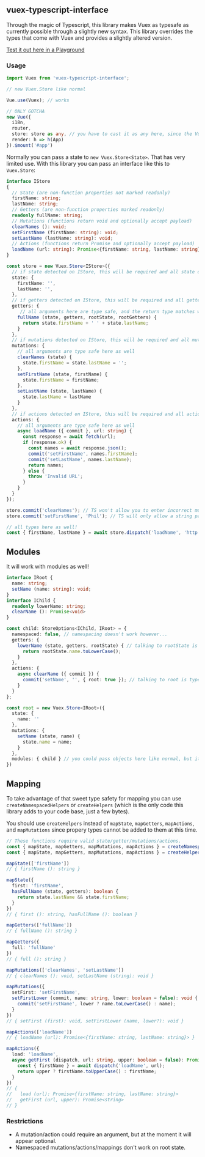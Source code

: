 ## vuex-typescript-interface

Through the magic of Typescript, this library makes Vuex as typesafe as currently possible through a slightly new syntax. This library overrides the types that come with Vuex and provides a slightly altered version.

[Test it out here in a Playground](https://www.typescriptlang.org/play/#src=%2F%2F%20Hover%20over%20the%20variables%20to%20see%20how%20the%20types%20are%20detected.%0D%0A%0D%0Ainterface%20IStore%0D%0A%7B%0D%0A%20%20%2F%2F%20State%20(are%20non-function%20properties%20not%20marked%20readonly)%0D%0A%20%20firstName%3A%20string%3B%0D%0A%20%20lastName%3A%20string%3B%0D%0A%20%20count%3A%20number%3B%0D%0A%20%20random%3A%20any%3B%0D%0A%20%20%2F%2F%20Getters%20(are%20non-function%20properties%20marked%20readonly)%0D%0A%20%20readonly%20fullName%3A%20string%3B%0D%0A%20%20readonly%20nameLength%3A%20number%3B%0D%0A%20%20%2F%2F%20Mutations%20(functions%20return%20void%20and%20optionally%20accept%20payload)%0D%0A%20%20clearNames%20()%3A%20void%3B%0D%0A%20%20setFirstName%20(firstName%3A%20string)%3A%20void%3B%0D%0A%20%20setLastName%20(lastName%3A%20string)%3A%20void%3B%0D%0A%20%20%2F%2F%20Actions%20(functions%20return%20Promise%20and%20optionally%20accept%20payload)%0D%0A%20%20loadName%20(url%3A%20string)%3A%20Promise%3C%7BfirstName%3A%20string%2C%20lastName%3A%20string%7D%3E%0D%0A%7D%0D%0A%0D%0A%2F%2F%20%3D%3D%3D%3D%3D%3D%3D%3D%3D%3D%3D%3D%3D%3D%3D%3D%3D%3D%3D%3D%3D%3D%3D%3D%3D%3D%3D%3D%3D%3D%3D%3D%3D%3D%3D%3D%3D%3D%3D%3D%3D%3D%3D%3D%3D%3D%3D%3D%3D%3D%3D%3D%3D%3D%3D%3D%3D%3D%3D%3D%3D%3D%3D%3D%3D%3D%3D%3D%3D%3D%3D%3D%3D%3D%3D%3D%3D%3D%3D%3D%3D%3D%3D%3D%3D%3D%0D%0A%2F%2F%20STORE%0D%0A%2F%2F%20%3D%3D%3D%3D%3D%3D%3D%3D%3D%3D%3D%3D%3D%3D%3D%3D%3D%3D%3D%3D%3D%3D%3D%3D%3D%3D%3D%3D%3D%3D%3D%3D%3D%3D%3D%3D%3D%3D%3D%3D%3D%3D%3D%3D%3D%3D%3D%3D%3D%3D%3D%3D%3D%3D%3D%3D%3D%3D%3D%3D%3D%3D%3D%3D%3D%3D%3D%3D%3D%3D%3D%3D%3D%3D%3D%3D%3D%3D%3D%3D%3D%3D%3D%3D%3D%3D%0D%0A%0D%0Aconst%20store%20%3D%20new%20Store%3CIStore%3E(%7B%0D%0A%20%20%2F%2F%20if%20state%20detected%20on%20IStore%2C%20this%20will%20be%20required%20and%20all%20state%20defined%0D%0A%20%20state%3A%20%7B%0D%0A%20%20%20%20firstName%3A%20''%2C%0D%0A%20%20%20%20lastName%3A%20''%2C%0D%0A%20%20%20%20count%3A%200%2C%0D%0A%20%20%20%20random%3A%20'meow'%0D%0A%20%20%7D%2C%0D%0A%20%20%2F%2F%20if%20getters%20detected%20on%20IStore%2C%20this%20will%20be%20required%20and%20all%20getters%20defined%0D%0A%20%20getters%3A%20%7B%0D%0A%20%20%20%20%20%2F%2F%20all%20arguments%20here%20are%20type%20safe%2C%20and%20the%20return%20type%20matches%20what%20was%20in%20IStore%20(string)%0D%0A%20%20%20%20fullName%20(state%2C%20getters%2C%20rootState%2C%20rootGetters)%20%7B%0D%0A%20%20%20%20%20%20return%20state.firstName%20%2B%20'%20'%20%2B%20state.lastName%3B%0D%0A%20%20%20%20%7D%2C%0D%0A%20%20%20%20nameLength(state%2C%20getters)%20%7B%0D%0A%20%20%20%20%20%20return%20getters.fullName.length%3B%0D%0A%20%20%20%20%7D%0D%0A%20%20%7D%2C%0D%0A%20%20%2F%2F%20if%20mutations%20detected%20on%20IStore%2C%20this%20will%20be%20required%20and%20all%20mutations%20defined%0D%0A%20%20mutations%3A%20%7B%0D%0A%20%20%20%20%2F%2F%20all%20arguments%20are%20type%20safe%20here%20as%20well%0D%0A%20%20%20%20clearNames%20(state)%20%7B%0D%0A%20%20%20%20%20%20state.firstName%20%3D%20state.lastName%20%3D%20''%3B%0D%0A%20%20%20%20%7D%2C%0D%0A%20%20%20%20setFirstName%20(state%2C%20firstName)%20%7B%0D%0A%20%20%20%20%20%20state.firstName%20%3D%20firstName%3B%0D%0A%20%20%20%20%7D%2C%0D%0A%20%20%20%20setLastName%20(state%2C%20lastName)%20%7B%0D%0A%20%20%20%20%20%20state.lastName%20%3D%20lastName%0D%0A%20%20%20%20%7D%0D%0A%20%20%7D%2C%0D%0A%20%20%2F%2F%20if%20actions%20detected%20on%20IStore%2C%20this%20will%20be%20required%20and%20all%20actions%20defined%0D%0A%20%20actions%3A%20%7B%0D%0A%20%20%20%20%2F%2F%20all%20arguments%20are%20type%20safe%20here%20as%20well%0D%0A%20%20%20%20async%20loadName%20(%7B%20commit%20%7D%2C%20url%3A%20string)%20%7B%0D%0A%20%20%20%20%20%20const%20response%20%3D%20await%20fetch(url)%3B%0D%0A%20%20%20%20%20%20if%20(response.ok)%20%7B%0D%0A%20%20%20%20%20%20%20%20const%20names%20%3D%20await%20response.json()%3B%0D%0A%20%20%20%20%20%20%20%20commit('setFirstName'%2C%20names.firstName)%3B%0D%0A%20%20%20%20%20%20%20%20commit('setLastName'%2C%20names.lastName)%3B%0D%0A%20%20%20%20%20%20%20%20return%20names%3B%0D%0A%20%20%20%20%20%20%7D%20else%20%7B%0D%0A%20%20%20%20%20%20%20%20throw%20'Invalid%20URL'%3B%0D%0A%20%20%20%20%20%20%7D%0D%0A%20%20%20%20%7D%0D%0A%20%20%7D%0D%0A%7D)%3B%0D%0A%0D%0Astore.commit('clearNames')%3B%20%2F%2F%20TS%20won't%20allow%20you%20to%20enter%20incorrect%20mutation%20names%0D%0Astore.commit('setFirstName'%2C%20'Phil')%3B%20%2F%2F%20TS%20will%20only%20allow%20a%20string%20payload%0D%0A%0D%0A%2F%2F%20all%20types%20here%20as%20well!%0D%0A(async%20()%20%3D%3E%20%7B%0D%0A%20%20const%20%7B%20firstName%2C%20lastName%20%7D%20%3D%20await%20store.dispatch('loadName'%2C%20'http%3A%2F%2Fmyname.com')%3B%0D%0A%7D)()%3B%0D%0A%0D%0A%2F%2F%20%3D%3D%3D%3D%3D%3D%3D%3D%3D%3D%3D%3D%3D%3D%3D%3D%3D%3D%3D%3D%3D%3D%3D%3D%3D%3D%3D%3D%3D%3D%3D%3D%3D%3D%3D%3D%3D%3D%3D%3D%3D%3D%3D%3D%3D%3D%3D%3D%3D%3D%3D%3D%3D%3D%3D%3D%3D%3D%3D%3D%3D%3D%3D%3D%3D%3D%3D%3D%3D%3D%3D%3D%3D%3D%3D%3D%3D%3D%3D%3D%3D%3D%3D%3D%3D%3D%0D%0A%2F%2F%20MAPPINGS%0D%0A%2F%2F%20%3D%3D%3D%3D%3D%3D%3D%3D%3D%3D%3D%3D%3D%3D%3D%3D%3D%3D%3D%3D%3D%3D%3D%3D%3D%3D%3D%3D%3D%3D%3D%3D%3D%3D%3D%3D%3D%3D%3D%3D%3D%3D%3D%3D%3D%3D%3D%3D%3D%3D%3D%3D%3D%3D%3D%3D%3D%3D%3D%3D%3D%3D%3D%3D%3D%3D%3D%3D%3D%3D%3D%3D%3D%3D%3D%3D%3D%3D%3D%3D%3D%3D%3D%3D%3D%3D%0D%0A%0D%0Aconst%20a%20%3D%20createNamespacedHelpers%3CIStore%3E('store')%3B%0D%0Aconst%20%7B%20mapState%2C%20mapGetters%2C%20mapMutations%2C%20mapActions%20%7D%20%3D%20a%3B%0D%0A%0D%0A%2F%2F%20STATE%0D%0Aconst%20d%20%3D%20mapState(%5B'firstName'%2C%20'count'%5D)%0D%0Aconst%20c%20%3D%20mapState(%7B%0D%0A%20%20alias%3A%20'firstName'%2C%0D%0A%20%20myCount%3A%20'count'%2C%0D%0A%20%20custom(state%2C%20getters)%3A%20boolean%20%7B%0D%0A%20%20%20%20return%20true%3B%0D%0A%20%20%7D%0D%0A%7D)%3B%0D%0A%0D%0Aconst%20cc%20%3D%20c.alias()%3B%0D%0Aconst%20cd%20%3D%20c.custom()%3B%0D%0Aconst%20ce%20%3D%20c.myCount()%3B%0D%0A%0D%0A%2F%2F%20GETTERS%0D%0Aconst%20e%20%3D%20mapGetters(%5B'fullName'%5D)%3B%0D%0Aconst%20f%20%3D%20mapGetters(%7B%0D%0A%20%20myFullname%3A%20'fullName'%2C%0D%0A%20%20myNameLength%3A%20'nameLength'%0D%0A%7D)%3B%0D%0A%0D%0Aconst%20fa%20%3D%20f.myFullname()%0D%0Aconst%20fb%20%3D%20f.myNameLength()%3B%0D%0A%0D%0A%2F%2F%20MUTATIONS%0D%0Aconst%20g%20%3D%20mapMutations(%5B'clearNames'%2C%20'setLastName'%5D)%3B%0D%0Aconst%20h%20%3D%20mapMutations(%7B%0D%0A%20%20mySetFirstName%3A%20'setFirstName'%2C%0D%0A%20%20custom(commit%2C%20a%3A%20number%2C%20b%3A%20string)%3A%20void%20%7B%0D%0A%20%20%20%20commit('setFirstName'%2C%20b)%3B%0D%0A%20%20%7D%0D%0A%7D)%3B%0D%0A%0D%0Ag.clearNames(%7B%7D)%3B%0D%0Ag.setLastName('lastName')%3B%0D%0Ah.mySetFirstName('hello%20world!')%3B%0D%0Ah.custom(4%2C%20'4')%3B%0D%0A%0D%0A%2F%2F%20ACTIONS%0D%0Aconst%20i%20%3D%20mapActions(%5B'loadName'%5D)%3B%0D%0Aconst%20j%20%3D%20mapActions(%7B%0D%0A%20%20myLoad%3A%20'loadName'%2C%0D%0A%20%20async%20customLoad(dispatch%2C%20url%3A%20string)%3A%20Promise%3Cstring%3E%20%7B%0D%0A%20%20%20%20const%20%7B%20firstName%20%7D%20%3D%20await%20dispatch('loadName'%2C%20url)%3B%0D%0A%20%20%20%20return%20firstName%3B%0D%0A%20%20%7D%0D%0A%7D)%0D%0A%0D%0Aconst%20ja%20%3D%20i.loadName('hello%20world')%3B%0D%0Aconst%20jb%20%3D%20j.myLoad('google.com')%3B%0D%0Aconst%20jc%20%3D%20j.customLoad('www.google.com')%3B%0D%0A%0D%0A%0D%0A%2F%2F%20Definitions%20from%20vuex-typescript-interface%0D%0A%0D%0A%0D%0Aimport%20Vue%2C%20%7B%20WatchOptions%20%7D%20from%20'vue'%3B%0D%0A%0D%0Aimport%20%7B%20install%2C%20mapState%2C%20mapMutations%2C%20mapGetters%2C%20mapActions%20%7D%20from%20'vuex'%3B%0D%0A%0D%0Aexport%20*%20from%20'vuex'%3B%0D%0A%0D%0A%0D%0A%0D%0Aexport%20type%20CustomVue%20%3D%20Vue%20%26%20%7B%20%5Bkey%3A%20string%5D%3A%20any%20%7D%3B%0D%0A%0D%0Aexport%20type%20Mutation%3CP%2C%20R%20%3D%20void%3E%20%3D%20(payload%3A%20P)%20%3D%3E%20R%3B%0D%0A%0D%0Aexport%20type%20MutationPayload%3CM%3E%20%3D%20M%20extends%20Mutation%3Cinfer%20P%3E%20%3F%20P%20%3A%20never%3B%0D%0A%0D%0Aexport%20type%20Action%3CP%2C%20R%2C%20I%20%3D%20Promise%3CR%3E%3E%20%3D%20(payload%3A%20P)%20%3D%3E%20I%3B%0D%0A%0D%0Aexport%20type%20ActionPayload%3CA%3E%20%3D%20A%20extends%20Action%3Cinfer%20P%2C%20infer%20R%3E%20%3F%20P%20%3A%20never%3B%0D%0A%0D%0Aexport%20type%20ActionResult%3CA%3E%20%3D%20A%20extends%20Action%3Cinfer%20P%2C%20infer%20R%3E%20%3F%20R%20%3A%20never%3B%0D%0A%0D%0A%0D%0A%0D%0Aexport%20type%20EmptyObject%20%3D%20%7B%20%5Bkey%3A%20string%5D%3A%20never%20%7D%3B%0D%0A%0D%0Aexport%20type%20OptionalProperties%3CT%2C%20R%3E%20%3D%20T%20extends%20EmptyObject%20%3F%20%7B%7D%20%3A%20R%3B%0D%0A%0D%0Aexport%20type%20IfEquals%3CX%2C%20Y%2C%20A%20%3D%20X%2C%20B%20%3D%20never%3E%20%3D%0D%0A%20%20(%3CT%3E()%20%3D%3E%20T%20extends%20X%20%3F%201%20%3A%202)%20extends%0D%0A%20%20(%3CT%3E()%20%3D%3E%20T%20extends%20Y%20%3F%201%20%3A%202)%20%3F%20A%20%3A%20B%3B%0D%0A%0D%0Aexport%20type%20Resolvable%3CT%3E%20%3D%20T%20%7C%20(()%20%3D%3E%20T)%3B%0D%0A%0D%0A%0D%0A%0D%0Aexport%20type%20StateKeys%3CT%3E%20%3D%20%7B%0D%0A%20%20%5BP%20in%20keyof%20T%5D-%3F%3A%20T%5BP%5D%20extends%20Function%20%3F%20never%20%3A%20IfEquals%3C%7B%20%5BQ%20in%20P%5D%3A%20T%5BP%5D%20%7D%2C%20%7B%20-readonly%20%5BQ%20in%20P%5D%3A%20T%5BP%5D%20%7D%2C%20P%3E%0D%0A%7D%5Bkeyof%20T%5D%3B%0D%0A%0D%0Aexport%20type%20GetterKeys%3CT%3E%20%3D%20%7B%0D%0A%20%20%5BP%20in%20keyof%20T%5D-%3F%3A%20IfEquals%3C%7B%20%5BQ%20in%20P%5D%3A%20T%5BP%5D%20%7D%2C%20%7B%20-readonly%20%5BQ%20in%20P%5D%3A%20T%5BP%5D%20%7D%2C%20never%2C%20P%3E%0D%0A%7D%5Bkeyof%20T%5D%3B%0D%0A%0D%0Aexport%20type%20MutationKeys%3CS%3E%20%3D%20%7B%0D%0A%20%20%5BK%20in%20keyof%20S%5D%3A%20S%5BK%5D%20extends%20Mutation%3Cinfer%20P%2C%20infer%20R%3E%20%3F%20(R%20extends%20void%20%3F%20K%20%3A%20never)%20%3A%20never%3B%0D%0A%7D%5Bkeyof%20S%5D%3B%0D%0A%0D%0Aexport%20type%20ActionKeys%3CS%3E%20%3D%20%7B%0D%0A%20%20%5BK%20in%20keyof%20S%5D%3A%20S%5BK%5D%20extends%20Action%3Cinfer%20P%2C%20infer%20R%2C%20infer%20I%3E%20%3F%20(I%20extends%20Promise%3Cany%3E%20%3F%20%20K%20%3A%20never)%20%3A%20never%3B%0D%0A%7D%5Bkeyof%20S%5D%3B%0D%0A%0D%0Aexport%20type%20StateFor%3CT%3E%20%3D%20%7B%0D%0A%20%20%5BK%20in%20StateKeys%3CT%3E%5D%3A%20T%5BK%5D%3B%0D%0A%7D%0D%0A%0D%0Aexport%20type%20GettersFor%3CT%3E%20%3D%20%7B%0D%0A%20%20%5BK%20in%20GetterKeys%3CT%3E%5D%3A%20T%5BK%5D%3B%0D%0A%7D%3B%0D%0A%0D%0Aexport%20type%20GetterTree%3CT%2C%20R%20%3D%20T%3E%20%3D%20%7B%0D%0A%20%20%5BK%20in%20GetterKeys%3CT%3E%5D%3A%20(state%3A%20StateFor%3CT%3E%2C%20getters%3A%20GettersFor%3CT%3E%2C%20rootState%3A%20StateFor%3CR%3E%2C%20rootGetters%3A%20GettersFor%3CR%3E)%20%3D%3E%20T%5BK%5D%3B%0D%0A%7D%0D%0A%0D%0Aexport%20type%20MutationTree%3CT%3E%20%3D%20%7B%0D%0A%20%20%5BK%20in%20MutationKeys%3CT%3E%5D%3A%20T%5BK%5D%20extends%20Mutation%3Cinfer%20P%3E%0D%0A%20%20%20%20%3F%20(state%3A%20StateFor%3CT%3E%2C%20payload%3A%20P)%20%3D%3E%20void%0D%0A%20%20%20%20%3A%20never%3B%0D%0A%7D%3B%0D%0A%0D%0Aexport%20type%20ActionHandler%3CT%2C%20R%2C%20P%2C%20X%3E%20%3D%20(injectee%3A%20ActionContext%3CT%2C%20R%3E%2C%20payload%3F%3A%20P)%20%3D%3E%20Promise%3CX%3E%3B%0D%0A%0D%0Aexport%20type%20ActionTree%3CT%2C%20R%20%3D%20T%3E%20%3D%20%7B%0D%0A%20%20%5BK%20in%20ActionKeys%3CT%3E%5D%3A%20T%5BK%5D%20extends%20Action%3Cinfer%20P%2C%20infer%20X%3E%0D%0A%20%20%20%20%3F%20(%20ActionHandler%3CT%2C%20R%2C%20P%2C%20X%3E%20%7C%20%7B%20root%3F%3A%20boolean%3B%20handler%3A%20ActionHandler%3CT%2C%20R%2C%20P%2C%20X%3E%20%7D%20)%0D%0A%20%20%20%20%3A%20never%3B%0D%0A%7D%0D%0A%0D%0A%0D%0Aexport%20type%20StoreOptions%3CT%2C%20R%20%3D%20T%3E%20%3D%20%0D%0A%7B%0D%0A%20%20modules%3F%3A%20ModuleTree%3CR%3E%3B%0D%0A%20%20plugins%3F%3A%20Plugin%3CT%3E%5B%5D%3B%0D%0A%20%20strict%3F%3A%20boolean%3B%0D%0A%20%20devtools%3F%3A%20boolean%3B%0D%0A%7D%20%26%20OptionalProperties%3CStateFor%3CT%3E%2C%20%7B%20%0D%0A%20%20state%3A%20Resolvable%3CStateFor%3CT%3E%3E%20%0D%0A%7D%3E%20%26%20OptionalProperties%3CGetterTree%3CT%2C%20R%3E%2C%20%7B%20%0D%0A%20%20getters%3A%20GetterTree%3CT%2C%20R%3E%20%0D%0A%7D%3E%20%26%20OptionalProperties%3CMutationTree%3CT%3E%2C%20%7B%20%0D%0A%20%20mutations%3A%20MutationTree%3CT%3E%20%0D%0A%7D%3E%20%26%20OptionalProperties%3CActionTree%3CT%2C%20R%3E%2C%20%7B%20%0D%0A%20%20actions%3A%20ActionTree%3CT%2C%20R%3E%20%0D%0A%7D%3E%3B%0D%0A%0D%0Aexport%20declare%20class%20Store%3CT%2C%20R%20%3D%20T%3E%0D%0A%7B%0D%0A%20%20constructor(options%3A%20StoreOptions%3CT%2C%20R%3E)%3B%0D%0A%0D%0A%20%20readonly%20state%3A%20StateFor%3CT%3E%3B%0D%0A%20%20readonly%20getters%3A%20GettersFor%3CT%3E%3B%0D%0A%0D%0A%20%20replaceState(state%3A%20StateFor%3CT%3E)%3A%20void%3B%0D%0A%0D%0A%20%20commit%3A%20Commit%3CT%2C%20R%3E%3B%0D%0A%20%20dispatch%3A%20Dispatch%3CT%2C%20R%3E%3B%0D%0A%0D%0A%20%20subscribe%20(subscriber%3A%20MutationSubscriber%3CT%3E)%3A%20()%20%3D%3E%20void%3B%0D%0A%20%20subscribeAction%20(subscriber%3A%20ActionSubscriber%3CT%3E%20%7C%20ActionSubscribersObject%3CT%3E)%3A%20()%20%3D%3E%20void%3B%0D%0A%20%20watch%3CW%3E%20(getter%3A%20(state%3A%20StateFor%3CT%3E%2C%20getters%3A%20GettersFor%3CT%3E)%20%3D%3E%20W%2C%20cb%3A%20(value%3A%20W%2C%20oldValue%3A%20W)%20%3D%3E%20void%2C%20options%3F%3A%20WatchOptions)%3A%20()%20%3D%3E%20void%3B%0D%0A%0D%0A%20%20registerModule%3CN%3E%20(path%3A%20string%2C%20module%3A%20Module%3CN%2C%20R%3E%2C%20options%3F%3A%20ModuleOptions)%3A%20void%3B%0D%0A%20%20registerModule%3CN%3E%20(path%3A%20string%5B%5D%2C%20module%3A%20Module%3CN%2C%20R%3E%2C%20options%3F%3A%20ModuleOptions)%3A%20void%3B%0D%0A%0D%0A%20%20unregisterModule%20(path%3A%20string)%3A%20void%3B%0D%0A%20%20unregisterModule%20(path%3A%20string%5B%5D)%3A%20void%3B%0D%0A%0D%0A%20%20hotUpdate%20(update%3A%20HotUpdate%3CT%2C%20R%3E)%3A%20void%3B%0D%0A%7D%0D%0A%0D%0Aexport%20type%20HotUpdate%3CT%2C%20R%20%3D%20T%3E%20%3D%0D%0A%7B%0D%0A%20%20modules%3F%3A%20ModuleTree%3CR%3E%3B%0D%0A%7D%20%26%20OptionalProperties%3CGetterTree%3CT%2C%20R%3E%2C%20%7B%20%0D%0A%20%20getters%3A%20Partial%3CGetterTree%3CT%2C%20R%3E%3E%0D%0A%7D%3E%20%26%20OptionalProperties%3CMutationTree%3CT%3E%2C%20%7B%20%0D%0A%20%20mutations%3A%20Partial%3CMutationTree%3CT%3E%3E%0D%0A%7D%3E%20%26%20OptionalProperties%3CActionTree%3CT%2C%20R%3E%2C%20%7B%20%0D%0A%20%20actions%3A%20Partial%3CActionTree%3CT%2C%20R%3E%3E%0D%0A%7D%3E%3B%0D%0A%0D%0Aexport%20interface%20ActionContext%3CT%2C%20R%20%3D%20T%3E%20%0D%0A%7B%0D%0A%20%20state%3A%20StateFor%3CT%3E%3B%0D%0A%20%20getters%3A%20GettersFor%3CT%3E%3B%0D%0A%20%20commit%3A%20Commit%3CT%2C%20R%3E%3B%0D%0A%20%20dispatch%3A%20Dispatch%3CT%2C%20R%3E%3B%0D%0A%20%20rootState%3A%20StateFor%3CR%3E%3B%0D%0A%20%20rootGetters%3A%20GettersFor%3CR%3E%3B%0D%0A%7D%0D%0A%0D%0Aexport%20type%20Plugin%3CT%3E%20%3D%20(store%3A%20Store%3CT%3E)%20%3D%3E%20any%3B%0D%0A%0D%0Aexport%20interface%20Commit%3CT%2C%20R%20%3D%20T%3E%20%0D%0A%7B%0D%0A%20%20%3CK%20extends%20MutationKeys%3CT%3E%3E%20(type%3A%20K%2C%20payload%3F%3A%20MutationPayload%3CT%5BK%5D%3E)%3A%20void%3B%0D%0A%20%20%3CK%20extends%20MutationKeys%3CT%3E%3E%20(type%3A%20K%2C%20payload%3A%20MutationPayload%3CT%5BK%5D%3E%20%7C%20undefined%2C%20options%3A%20CommitOptionsThis)%3A%20void%3B%0D%0A%20%20%3CK%20extends%20MutationKeys%3CR%3E%3E%20(type%3A%20K%2C%20payload%3A%20MutationPayload%3CR%5BK%5D%3E%20%7C%20undefined%2C%20options%3A%20CommitOptionsRoot)%3A%20void%3B%0D%0A%0D%0A%20%20%3CK%20extends%20MutationKeys%3CT%3E%3E%20(payloadWithType%3A%20%7B%20type%3A%20K%2C%20payload%3A%20MutationPayload%3CT%5BK%5D%3E%20%7D)%3A%20void%3B%0D%0A%20%20%3CK%20extends%20MutationKeys%3CT%3E%3E%20(payloadWithType%3A%20%7B%20type%3A%20K%2C%20payload%3A%20MutationPayload%3CT%5BK%5D%3E%20%7D%2C%20options%3A%20CommitOptionsThis)%3A%20void%3B%0D%0A%20%20%3CK%20extends%20MutationKeys%3CR%3E%3E%20(payloadWithType%3A%20%7B%20type%3A%20K%2C%20payload%3A%20MutationPayload%3CR%5BK%5D%3E%20%7D%2C%20options%3A%20CommitOptionsRoot)%3A%20void%3B%0D%0A%7D%0D%0A%0D%0Aexport%20interface%20CommitOptionsThis%20%7B%20silent%3F%3A%20boolean%3B%20root%3F%3A%20false%20%7D%0D%0A%0D%0Aexport%20interface%20CommitOptionsRoot%20%7B%20silent%3F%3A%20boolean%3B%20root%3A%20true%20%7D%0D%0A%0D%0Aexport%20interface%20Dispatch%3CT%2C%20R%20%3D%20T%3E%0D%0A%7B%0D%0A%20%20%3CK%20extends%20ActionKeys%3CT%3E%3E%20(type%3A%20K%2C%20payload%3F%3A%20ActionPayload%3CT%5BK%5D%3E)%3A%20Promise%3CActionResult%3CT%5BK%5D%3E%3E%3B%0D%0A%20%20%3CK%20extends%20ActionKeys%3CT%3E%3E%20(type%3A%20K%2C%20payload%3A%20ActionPayload%3CT%5BK%5D%3E%20%7C%20undefined%2C%20options%3A%20DispatchOptionsThis)%3A%20Promise%3CActionResult%3CT%5BK%5D%3E%3E%3B%0D%0A%20%20%3CK%20extends%20ActionKeys%3CR%3E%3E%20(type%3A%20K%2C%20payload%3A%20ActionPayload%3CR%5BK%5D%3E%20%7C%20undefined%2C%20options%3A%20DispatchOptionsRoot)%3A%20Promise%3CActionResult%3CR%5BK%5D%3E%3E%3B%0D%0A%20%20%0D%0A%20%20%3CK%20extends%20ActionKeys%3CT%3E%3E%20(payloadWithType%3A%20%7B%20type%3A%20K%2C%20payload%3A%20ActionPayload%3CT%5BK%5D%3E%20%7D)%3A%20Promise%3CActionResult%3CT%5BK%5D%3E%3E%3B%0D%0A%20%20%3CK%20extends%20ActionKeys%3CT%3E%3E%20(payloadWithType%3A%20%7B%20type%3A%20K%2C%20payload%3A%20ActionPayload%3CT%5BK%5D%3E%20%7D%2C%20options%3A%20DispatchOptionsThis)%3A%20Promise%3CActionResult%3CT%5BK%5D%3E%3E%3B%0D%0A%20%20%3CK%20extends%20ActionKeys%3CR%3E%3E%20(payloadWithType%3A%20%7B%20type%3A%20K%2C%20payload%3A%20ActionPayload%3CR%5BK%5D%3E%20%7D%2C%20options%3A%20DispatchOptionsRoot)%3A%20Promise%3CActionResult%3CR%5BK%5D%3E%3E%3B%0D%0A%7D%20%0D%0A%0D%0Aexport%20interface%20DispatchOptionsThis%20%7B%20root%3F%3A%20false%3B%20%7D%0D%0A%0D%0Aexport%20interface%20DispatchOptionsRoot%20%7B%20root%3A%20true%3B%20%7D%0D%0A%0D%0Aexport%20type%20MutationSubscriber%3CT%3E%20%3D%20%3CK%20extends%20MutationKeys%3CT%3E%3E%20(mutation%3A%20%7B%20type%3A%20K%2C%20payload%3F%3A%20MutationPayload%3CT%5BK%5D%3E%20%7D%2C%20state%3A%20StateFor%3CT%3E)%20%3D%3E%20void%3B%0D%0A%0D%0Aexport%20type%20ActionSubscriber%3CT%3E%20%3D%20%3CK%20extends%20ActionKeys%3CT%3E%3E%20(action%3A%20%7B%20type%3A%20K%2C%20payload%3F%3A%20ActionPayload%3CT%5BK%5D%3E%20%7D%2C%20state%3A%20StateFor%3CT%3E)%20%3D%3E%20void%3B%0D%0A%0D%0Aexport%20interface%20ActionSubscribersObject%3CT%3E%20%0D%0A%7B%0D%0A%20%20before%3F%3A%20ActionSubscriber%3CT%3E%3B%0D%0A%20%20after%3F%3A%20ActionSubscriber%3CT%3E%3B%0D%0A%7D%0D%0A%0D%0Aexport%20type%20Module%3CT%2C%20R%20%3D%20T%3E%20%3D%0D%0A%7B%0D%0A%20%20namespaced%3F%3A%20boolean%3B%0D%0A%20%20modules%3F%3A%20ModuleTree%3CR%3E%3B%0D%0A%7D%20%26%20OptionalProperties%3CStateFor%3CT%3E%2C%20%7B%20%0D%0A%20%20state%3A%20Resolvable%3CStateFor%3CT%3E%3E%0D%0A%7D%3E%20%26%20OptionalProperties%3CGetterTree%3CT%2C%20R%3E%2C%20%7B%20%0D%0A%20%20getters%3A%20GetterTree%3CT%2C%20R%3E%20%0D%0A%7D%3E%20%26%20OptionalProperties%3CMutationTree%3CT%3E%2C%20%7B%20%0D%0A%20%20mutations%3A%20MutationTree%3CT%3E%20%0D%0A%7D%3E%20%26%20OptionalProperties%3CActionTree%3CT%2C%20R%3E%2C%20%7B%20%0D%0A%20%20actions%3A%20ActionTree%3CT%2C%20R%3E%20%0D%0A%7D%3E%3B%0D%0A%0D%0Aexport%20interface%20ModuleOptions%20%0D%0A%7B%0D%0A%20%20preserveState%3F%3A%20boolean%3B%0D%0A%7D%0D%0A%0D%0Aexport%20interface%20ModuleTree%3CR%3E%20%0D%0A%7B%0D%0A%20%20%5Bkey%3A%20string%5D%3A%20Module%3Cany%2C%20R%3E%3B%0D%0A%7D%0D%0A%0D%0A%0D%0Aexport%20type%20StateGetter%3CT%2C%20R%20%3D%20any%3E%20%3D%20(this%3A%20CustomVue%2C%20state%3A%20StateFor%3CT%3E%2C%20getters%3A%20GettersFor%3CT%3E)%20%3D%3E%20R%3B%20%0D%0A%0D%0Aexport%20type%20MutationIn%3CA%20extends%20any%5B%5D%2C%20X%2C%20T%2C%20R%20%3D%20T%3E%20%3D%20(this%3A%20CustomVue%2C%20commit%3A%20Commit%3CT%2C%20R%3E%2C%20...args%3A%20A)%20%3D%3E%20X%3B%0D%0A%0D%0Aexport%20type%20MutationOut%3CA%20extends%20any%5B%5D%2C%20X%3E%20%3D%20(...args%3A%20A)%20%3D%3E%20X%3B%0D%0A%0D%0Aexport%20type%20ActionIn%3CA%20extends%20any%5B%5D%2C%20X%2C%20T%2C%20R%20%3D%20T%3E%20%3D%20(this%3A%20CustomVue%2C%20dispatch%3A%20Dispatch%3CT%2C%20R%3E%2C%20...args%3A%20A)%20%3D%3E%20Promise%3CX%3E%3B%0D%0A%0D%0Aexport%20type%20ActionOut%3CA%20extends%20any%5B%5D%2C%20X%3E%20%3D%20(...args%3A%20A)%20%3D%3E%20Promise%3CX%3E%3B%0D%0A%0D%0A%0D%0A%0D%0Aexport%20declare%20function%20createNamespacedHelpers%3CT%2C%20R%20%3D%20T%3E%20(namespace%3A%20string)%3A%20Mappers%3CT%2C%20R%3E%3B%0D%0A%0D%0Aexport%20interface%20Mappers%3CT%2C%20R%3E%20%0D%0A%7B%0D%0A%20%20mapState%3A%20MapperForState%3CT%3E%0D%0A%20%20mapGetters%3A%20MapperForGetters%3CT%3E%0D%0A%20%20mapMutations%3A%20MapperForMutations%3CT%2C%20R%3E%0D%0A%20%20mapActions%3A%20MapperForActions%3CT%2C%20R%3E%0D%0A%7D%0D%0A%0D%0Aexport%20interface%20MapperForGetters%3CT%3E%20%0D%0A%7B%0D%0A%20%20%3CK%20extends%20GetterKeys%3CT%3E%2C%20U%20%3D%20%7B%20%5BP%20in%20K%5D%3A%20()%20%3D%3E%20T%5BP%5D%20%7D%3E(keys%3A%20K%5B%5D)%3A%20U%3B%0D%0A%20%20%3CK%20extends%20GetterKeys%3CT%3E%2C%20M%20extends%20%7B%20%5Bkey%3A%20string%5D%3A%20K%20%7D%3E(map%3A%20M)%3A%20%7B%20%5BP%20in%20keyof%20M%5D%3A%20()%20%3D%3E%20M%5BP%5D%20extends%20K%20%3F%20T%5BM%5BP%5D%5D%20%3A%20never%20%7D%3B%0D%0A%7D%0D%0A%0D%0Aexport%20interface%20MapperForState%3CT%3E%20%0D%0A%7B%0D%0A%20%20%3CK%20extends%20StateKeys%3CT%3E%2C%20U%20%3D%20%7B%20%5BP%20in%20K%5D%3A%20()%20%3D%3E%20T%5BP%5D%20%7D%3E(keys%3A%20K%5B%5D)%3A%20U%3B%0D%0A%20%20%3CK%20extends%20StateKeys%3CT%3E%2C%20M%20extends%20%7B%20%5Bkey%3A%20string%5D%3A%20K%20%7C%20StateGetter%3CT%3E%20%7D%3E(map%3A%20M)%3A%20%7B%0D%0A%20%20%20%20%5BP%20in%20keyof%20M%5D%3A%20()%20%3D%3E%20M%5BP%5D%20extends%20K%20%3F%20T%5BM%5BP%5D%5D%20%3A%20(%0D%0A%20%20%20%20%20%20M%5BP%5D%20extends%20StateGetter%3CT%2C%20infer%20R%3E%20%3F%20R%20%3A%20never%0D%0A%20%20%20%20)%0D%0A%20%20%7D%0D%0A%7D%0D%0A%0D%0Aexport%20interface%20MapperForMutations%3CT%2C%20R%20%3D%20T%3E%20%0D%0A%7B%0D%0A%20%20%3CK%20extends%20MutationKeys%3CT%3E%2C%20U%20%3D%20%7B%20%5BP%20in%20K%5D%3A%20(payload%3F%3A%20MutationPayload%3CT%5BP%5D%3E)%20%3D%3E%20void%20%7D%3E(keys%3A%20K%5B%5D)%3A%20U%3B%0D%0A%20%20%3CK%20extends%20MutationKeys%3CT%3E%2C%20M%20extends%20%7B%20%5Bkey%3A%20string%5D%3A%20K%20%7C%20MutationIn%3Cany%5B%5D%2C%20any%2C%20T%2C%20R%3E%20%7D%3E(map%3A%20M)%3A%20%7B%0D%0A%20%20%20%20%5BP%20in%20keyof%20M%5D%3A%20M%5BP%5D%20extends%20keyof%20T%0D%0A%20%20%20%20%20%20%3F%20(payload%3F%3A%20MutationPayload%3CT%5BM%5BP%5D%5D%3E)%20%3D%3E%20void%0D%0A%20%20%20%20%20%20%3A%20(M%5BP%5D%20extends%20MutationIn%3Cinfer%20A%2C%20infer%20X%2C%20T%2C%20R%3E%20%3F%20MutationOut%3CA%2C%20X%3E%20%3A%20never)%0D%0A%20%20%7D%3B%0D%0A%7D%0D%0A%0D%0Aexport%20interface%20MapperForActions%3CT%2C%20R%20%3D%20T%3E%20%0D%0A%7B%0D%0A%20%20%3CK%20extends%20ActionKeys%3CT%3E%2C%20U%20%3D%20%7B%20%5BP%20in%20K%5D%3A%20(payload%3F%3A%20ActionPayload%3CT%5BP%5D%3E)%20%3D%3E%20Promise%3CActionResult%3CT%5BP%5D%3E%3E%20%7D%3E(keys%3A%20K%5B%5D)%3A%20U%3B%0D%0A%20%20%3CK%20extends%20ActionKeys%3CT%3E%2C%20M%20extends%20%7B%20%5Bkey%3A%20string%5D%3A%20K%20%7C%20ActionIn%3Cany%5B%5D%2C%20any%2C%20T%2C%20R%3E%20%7D%3E(map%3A%20M)%3A%20%7B%0D%0A%20%20%20%20%5BP%20in%20keyof%20M%5D%3A%20M%5BP%5D%20extends%20keyof%20T%20%0D%0A%20%20%20%20%20%20%3F%20(payload%3F%3A%20ActionPayload%3CT%5BM%5BP%5D%5D%3E)%20%3D%3E%20Promise%3CActionResult%3CT%5BM%5BP%5D%5D%3E%3E%0D%0A%20%20%20%20%20%20%3A%20(M%5BP%5D%20extends%20ActionIn%3Cinfer%20A%2C%20infer%20X%2C%20T%2C%20R%3E%20%3F%20ActionOut%3CA%2C%20X%3E%20%3A%20never)%0D%0A%20%20%7D%3B%0D%0A%7D%0D%0A%0D%0A%2F%2F%20This%20function%20is%20defined%20in%20index.js%20and%20is%20needed%20for%20typesafe%20mappers.%0D%0Aexport%20declare%20function%20createHelpers%3CT%2C%20R%20%3D%20T%3E()%3A%20MappersWithNamespace%3CT%2C%20R%3E%3B%0D%0A%0D%0Aexport%20interface%20MappersWithNamespace%3CT%2C%20R%3E%20%0D%0A%7B%0D%0A%20%20mapState%3A%20MapperForState%3CT%3E%20%26%20MapperForStateWithNamespace%3CT%3E%0D%0A%20%20mapGetters%3A%20MapperForGetters%3CT%3E%20%26%20MapperForGettersWithNamespace%3CT%3E%0D%0A%20%20mapMutations%3A%20MapperForMutations%3CT%2C%20R%3E%20%26%20MapperForMutationsWithNamespace%3CT%2C%20R%3E%0D%0A%20%20mapActions%3A%20MapperForActions%3CT%2C%20R%3E%20%26%20MapperForActionsWithNamespace%3CT%2C%20R%3E%0D%0A%7D%0D%0A%0D%0Aexport%20interface%20MapperForGettersWithNamespace%3CT%3E%20%0D%0A%7B%0D%0A%20%20%3CK%20extends%20GetterKeys%3CT%3E%2C%20U%20%3D%20%7B%20%5BP%20in%20K%5D%3A%20()%20%3D%3E%20T%5BP%5D%20%7D%3E(namespace%3A%20string%2C%20keys%3A%20K%5B%5D)%3A%20U%3B%0D%0A%20%20%3CK%20extends%20GetterKeys%3CT%3E%2C%20M%20extends%20%7B%20%5Bkey%3A%20string%5D%3A%20K%20%7D%3E(namespace%3A%20string%2C%20map%3A%20M)%3A%20%7B%20%5BP%20in%20keyof%20M%5D%3A%20()%20%3D%3E%20M%5BP%5D%20extends%20K%20%3F%20T%5BM%5BP%5D%5D%20%3A%20never%20%7D%3B%0D%0A%7D%0D%0A%0D%0Aexport%20interface%20MapperForStateWithNamespace%3CT%3E%20%0D%0A%7B%0D%0A%20%20%3CK%20extends%20StateKeys%3CT%3E%2C%20U%20%3D%20%7B%20%5BP%20in%20K%5D%3A%20()%20%3D%3E%20T%5BP%5D%20%7D%3E(namespace%3A%20string%2C%20keys%3A%20K%5B%5D)%3A%20U%3B%0D%0A%20%20%3CK%20extends%20StateKeys%3CT%3E%2C%20M%20extends%20%7B%20%5Bkey%3A%20string%5D%3A%20K%20%7C%20StateGetter%3CT%3E%20%7D%3E(namespace%3A%20string%2C%20map%3A%20M)%3A%20%7B%0D%0A%20%20%20%20%5BP%20in%20keyof%20M%5D%3A%20()%20%3D%3E%20M%5BP%5D%20extends%20K%20%3F%20T%5BM%5BP%5D%5D%20%3A%20(%0D%0A%20%20%20%20%20%20M%5BP%5D%20extends%20StateGetter%3CT%2C%20infer%20R%3E%20%3F%20R%20%3A%20never%0D%0A%20%20%20%20)%0D%0A%20%20%7D%0D%0A%7D%0D%0A%0D%0Aexport%20interface%20MapperForMutationsWithNamespace%3CT%2C%20R%20%3D%20T%3E%20%0D%0A%7B%0D%0A%20%20%3CK%20extends%20MutationKeys%3CT%3E%2C%20U%20%3D%20%7B%20%5BP%20in%20K%5D%3A%20(payload%3F%3A%20MutationPayload%3CT%5BP%5D%3E)%20%3D%3E%20void%20%7D%3E(namespace%3A%20string%2C%20keys%3A%20K%5B%5D)%3A%20U%3B%0D%0A%20%20%3CK%20extends%20MutationKeys%3CT%3E%2C%20M%20extends%20%7B%20%5Bkey%3A%20string%5D%3A%20K%20%7C%20MutationIn%3Cany%5B%5D%2C%20any%2C%20T%2C%20R%3E%20%7D%3E(namespace%3A%20string%2C%20map%3A%20M)%3A%20%7B%0D%0A%20%20%20%20%5BP%20in%20keyof%20M%5D%3A%20M%5BP%5D%20extends%20keyof%20T%0D%0A%20%20%20%20%20%20%3F%20(payload%3F%3A%20MutationPayload%3CT%5BM%5BP%5D%5D%3E)%20%3D%3E%20void%0D%0A%20%20%20%20%20%20%3A%20(M%5BP%5D%20extends%20MutationIn%3Cinfer%20A%2C%20infer%20X%2C%20T%2C%20R%3E%20%3F%20MutationOut%3CA%2C%20X%3E%20%3A%20never)%0D%0A%20%20%7D%3B%0D%0A%7D%0D%0A%0D%0Aexport%20interface%20MapperForActionsWithNamespace%3CT%2C%20R%20%3D%20T%3E%20%0D%0A%7B%0D%0A%20%20%3CK%20extends%20ActionKeys%3CT%3E%2C%20U%20%3D%20%7B%20%5BP%20in%20K%5D%3A%20(payload%3F%3A%20ActionPayload%3CT%5BP%5D%3E)%20%3D%3E%20Promise%3CActionResult%3CT%5BP%5D%3E%3E%20%7D%3E(namespace%3A%20string%2C%20keys%3A%20K%5B%5D)%3A%20U%3B%0D%0A%20%20%3CK%20extends%20ActionKeys%3CT%3E%2C%20M%20extends%20%7B%20%5Bkey%3A%20string%5D%3A%20K%20%7C%20ActionIn%3Cany%5B%5D%2C%20any%2C%20T%2C%20R%3E%20%7D%3E(namespace%3A%20string%2C%20map%3A%20M)%3A%20%7B%0D%0A%20%20%20%20%5BP%20in%20keyof%20M%5D%3A%20M%5BP%5D%20extends%20keyof%20T%20%0D%0A%20%20%20%20%20%20%3F%20(payload%3F%3A%20ActionPayload%3CT%5BM%5BP%5D%5D%3E)%20%3D%3E%20Promise%3CActionResult%3CT%5BM%5BP%5D%5D%3E%3E%0D%0A%20%20%20%20%20%20%3A%20(M%5BP%5D%20extends%20ActionIn%3Cinfer%20A%2C%20infer%20X%2C%20T%2C%20R%3E%20%3F%20ActionOut%3CA%2C%20X%3E%20%3A%20never)%0D%0A%20%20%7D%3B%0D%0A%7D%0D%0A%0D%0A%0D%0Adeclare%20const%20_default%3A%20%7B%0D%0A%20%20Store%3A%20typeof%20Store%3B%0D%0A%20%20install%3A%20typeof%20install%3B%0D%0A%20%20mapState%3A%20typeof%20mapState%2C%0D%0A%20%20mapMutations%3A%20typeof%20mapMutations%2C%0D%0A%20%20mapGetters%3A%20typeof%20mapGetters%2C%0D%0A%20%20mapActions%3A%20typeof%20mapActions%2C%0D%0A%20%20createNamespacedHelpers%3A%20typeof%20createNamespacedHelpers%2C%0D%0A%7D%3B%0D%0A%0D%0Aexport%20default%20_default%3B)

### Usage

```typescript
import Vuex from 'vuex-typescript-interface';

// new Vuex.Store like normal

Vue.use(Vuex); // works

// ONLY GOTCHA
new Vue({
  i18n,
  router,
  store: store as any, // you have to cast it as any here, since the Vuex store is not compatible with mine - and it can't be overriden.
  render: h => h(App)
}).$mount('#app')
```

Normally you can pass a state to `new Vuex.Store<State>`. That has very limited use. With this library you can pass an interface like this to `Vuex.Store`:

```typescript
interface IStore
{
  // State (are non-function properties not marked readonly)
  firstName: string;
  lastName: string;
  // Getters (are non-function properties marked readonly)
  readonly fullName: string;
  // Mutations (functions return void and optionally accept payload)
  clearNames (): void;
  setFirstName (firstName: string): void;
  setLastName (lastName: string): void;
  // Actions (functions return Promise and optionally accept payload)
  loadName (url: string): Promise<{firstName: string, lastName: string}>
}

const store = new Vuex.Store<IStore>({
  // if state detected on IStore, this will be required and all state defined
  state: {
    firstName: '',
    lastName: '',
  },
  // if getters detected on IStore, this will be required and all getters defined
  getters: {
     // all arguments here are type safe, and the return type matches what was in IStore (string)
    fullName (state, getters, rootState, rootGetters) {
      return state.firstName + ' ' + state.lastName;
    }
  },
  // if mutations detected on IStore, this will be required and all mutations defined
  mutations: {
    // all arguments are type safe here as well
    clearNames (state) {
      state.firstName = state.lastName = '';
    },
    setFirstName (state, firstName) {
      state.firstName = firstName;
    },
    setLastName (state, lastName) {
      state.lastName = lastName
    }
  },
  // if actions detected on IStore, this will be required and all actions defined
  actions: {
    // all arguments are type safe here as well
    async loadName ({ commit }, url: string) {
      const response = await fetch(url);
      if (response.ok) {
        const names = await response.json();
        commit('setFirstName', names.firstName);
        commit('setLastName', names.lastName);
        return names;
      } else {
        throw 'Invalid URL';
      }
    }
  }
});

store.commit('clearNames'); // TS won't allow you to enter incorrect mutation names
store.commit('setFirstName', 'Phil'); // TS will only allow a string payload

// all types here as well!
const { firstName, lastName } = await store.dispatch('loadName', 'http://myname.com');
```

## Modules

It will work with modules as well!

```typescript
interface IRoot {
  name: string;
  setName (name: string): void;
}
interface IChild {
  readonly lowerName: string;
  clearName (): Promise<void>
}

const child: StoreOptions<IChild, IRoot> = {
  namespaced: false, // namespacing doesn't work however... 
  getters: {
    lowerName (state, getters, rootState) { // talking to rootState is type safe
      return rootState.name.toLowerCase();
    }
  },
  actions: {
    async clearName ({ commit }) {
      commit('setName', '', { root: true }); // talking to root is type safe
    }
  }
};

const root = new Vuex.Store<IRoot>({
  state: {
    name: ''
  },
  mutations: {
    setName (state, name) {
      state.name = name;
    }
  },
  modules: { child } // you could pass objects here like normal, but it won't be able to detect types
})
```

## Mapping

To take advantage of that sweet type safety for mapping you can use `createNamespacedHelpers` or `createHelpers` (which is the only code this library adds to your code base, just a few bytes).

You should use `createHelpers` instead of `mapState`, `mapGetters`, `mapActions`, and `mapMutations` since propery types cannot be added to them at this time.

```typescript
// These functions require valid state/getter/mutations/actions.
const { mapState, mapGetters, mapMutations, mapActions } = createNamespacedHelpers<IStore>('storeNamespace');
const { mapState, mapGetters, mapMutations, mapActions } = createHelpers<IStore>();

mapState(['firstName'])
// { firstName (): string }

mapState({
  first: 'firstName',
  hasFullName (state, getters): boolean {
    return state.lastName && state.firstName;
  }
})
// { first (): string, hasFullName (): boolean }

mapGetters(['fullName'])
// { fullName (): string }

mapGetters({
  full: 'fullName'
})
// { full (): string }

mapMutations(['clearNames', 'setLastName'])
// { clearNames (): void, setLastName (string): void }

mapMutations({
  setFirst: 'setFirstName',
  setFirstLower (commit, name: string, lower: boolean = false): void {
    commit('setFirstName', lower ? name.toLowerCase() : name);
  }
})
// { setFirst (first): void, setFirstLower (name, lower?): void }

mapActions(['loadName'])
// { loadName (url): Promise<{firstName: string, lastName: string}> }

mapActions({
  load: 'loadName',
  async getFirst (dispatch, url: string, upper: boolean = false): Promise<string> {
    const { firstName } = await dispatch('loadName', url);
    return upper ? firstName.toUpperCase() : firstName;
  }
})
// { 
//   load (url): Promise<{firstName: string, lastName: string}>
//   getFirst (url, upper): Promise<string>
// }
```


### Restrictions
- A mutation/action could require an argument, but at the moment it will appear optional.
- Namespaced mutations/actions/mappings don't work on root state.
